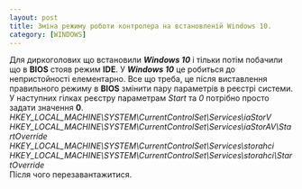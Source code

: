 ```yaml
---
layout: post
title: Зміна режиму роботи контролера на встановленій Windows 10.
category: [WINDOWS]
---
```

Для диркоголових що встановили ***Windows 10*** і тільки потім побачили що в **BIOS** стояв режим **IDE**.<!--more--> У ***Windows 10*** це робиться до непристойності елементарно. Все що треба, це після виставлення правильного режиму в **BIOS** змінити пару параметрів в реєстрі системи.
У наступних гілках реєстру параметрам *Start* та *0* потрібно просто задати значення **0**.  
*HKEY_LOCAL_MACHINE\SYSTEM\CurrentControlSet\Services\iaStorV*  
*HKEY_LOCAL_MACHINE\SYSTEM\CurrentControlSet\Services\iaStorAV\StartOverride*  
*HKEY_LOCAL_MACHINE\SYSTEM\CurrentControlSet\Services\storahci*  
*HKEY_LOCAL_MACHINE\SYSTEM\CurrentControlSet\Services\storahci\StartOverride*  
Після чого перезавантажитися.
